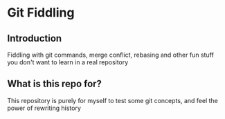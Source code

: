 # Git Fiddling

## Introduction

Fiddling with git commands, merge conflict, rebasing and other fun stuff you don't want to learn in a real repository

## What is this repo for?

This repository is purely for myself to test some git concepts, and feel the power of rewriting history